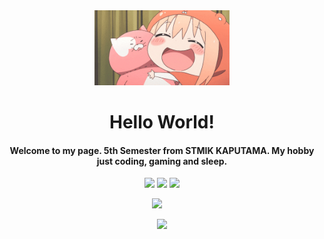 <div align=center>

<img alt="GIF" src="./umarunnn.gif" height="120" />

# Hello World!

####  Welcome to my page. 5th Semester from STMIK KAPUTAMA. My hobby just coding, gaming and sleep.

[![](https://img.shields.io/badge/Gmail-D14836?style=for-the-badge&logo=gmail&logoColor=white)](mailto:hiszattamvan21@gmail.com)
[![](https://img.shields.io/badge/LinkedIn-0077B5?style=for-the-badge&logo=linkedin&logoColor=white)](https://www.linkedin.com/in/muhammad-hiszat)
[![](https://img.shields.io/badge/Discord-00215E?style=for-the-badge&logo=discord&logoColor=white)](https://www.discordapp.com/users/orekizt)



![](https://github-readme-stats.vercel.app/api/top-langs/?username=Hiszat&theme=dark&hide_border=false&include_all_commits=true&count_private=false&layout=compact) &nbsp; &nbsp;



![](http://github-profile-summary-cards.vercel.app/api/cards/profile-details?username=Hiszat&theme=aura_dark&)


</div>
